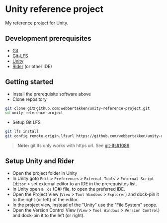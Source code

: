 # Unity reference project

My reference project for Unity.

## Development prerequisites

- [Git](https://git-scm.com/)
- [Git-LFS](https://git-lfs.github.com/)
- [Unity](https://unity3d.com/unity)
- [Rider](https://www.jetbrains.com/toolbox/) (or other IDE)


## Getting started

- Install the prerequisite software above
- Clone repository

```bash
git clone git@github.com:webbertakken/unity-reference-project.git
cd unity-reference-project
```

- Setup Git LFS

```bash
git lfs install
git config remote.origin.lfsurl https://github.com/webbertakken/unity-reference-project.git/info/lfs
```

> **Note:** git lfs only works with https url. See [git-lfs#1089](https://github.com/git-lfs/git-lfs/issues/1089)

## Setup Unity and Rider

- Open the project folder in Unity
- In Unity goto `Edit` > `Preferences` > `External Tools` > `External Script Editor` > set external editor to an IDE in 
the prerequisites list.
- In Unity open a `.cs` (C#) file, to open the preferred IDE.
- Open the Project View (`View` > `Tool Windows` > `Explorer`) and dock-pin it to the right (or left) of the editor.
- In the project view, instead of the "Unity" use the "File System" scope.
- Open the Version Control View (`View` > `Tool Windows` > `Version Control`) and dock-pin it to the left (or right).


